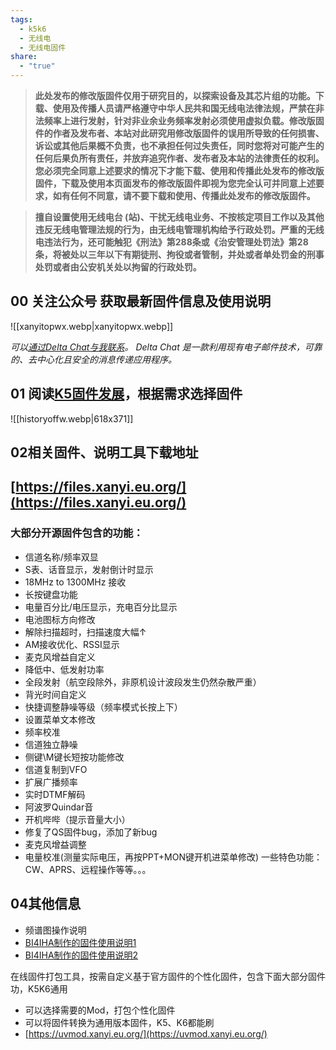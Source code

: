 ```yaml
---
tags:
  - k5k6
  - 无线电
  - 无线电固件
share:
  - "true"
---
```

>**此处发布的修改版固件仅用于研究目的，以探索设备及其芯片组的功能。下载、使用及传播人员请严格遵守中华人民共和国无线电法律法规，严禁在非法频率上进行发射，针对非业余业务频率发射必须使用虚拟负载。修改版固件的作者及发布者、本站对此研究用修改版固件的误用所导致的任何损害、诉讼或其他后果概不负责，也不承担任何过失责任，同时您将对可能产生的任何后果负所有责任，并放弃追究作者、发布者及本站的法律责任的权利。您必须完全同意上述要求的情况下才能下载、使用和传播此处发布的修改版固件，下载及使用本页面发布的修改版固件即视为您完全认可并同意上述要求，如有任何不同意，请不要下载和使用、传播此处发布的修改版固件。**

>**擅自设置使用无线电台 (站)、干扰无线电业务、不按核定项目工作以及其他违反无线电管理法规的行为，由无线电管理机构给予行政处罚。严重的无线电违法行为，还可能触犯《刑法》第288条或《治安管理处罚法》第28条，将被处以三年以下有期徒刑、拘役或者管制，并处或者单处罚金的刑事处罚或者由公安机关处以拘留的行政处罚。**

## **00 关注公众号 获取最新固件信息及使用说明**
![[xanyitopwx.webp|xanyitopwx.webp]]

*可以[通过Delta Chat与我联系](https://i.delta.chat/#BD6894FDDEBABE779F08C28215EE6A8466C9F00A&a=troilusxi%40nine.testrun.org&n=troilusxi&i=AblXy9SQioX&s=F1Q0wbKv_U6)。*
*Delta Chat 是一款利用现有电子邮件技术，可靠的、去中心化且安全的消息传递应用程序。*

## **01 阅读[K5固件发展](https://mp.weixin.qq.com/s/a5MntHvdvqQvp1cxwWEZcQ)，根据需求选择固件**

![[historyoffw.webp|618x371]]

## **02相关固件、说明工具下载地址**

## **[https://files.xanyi.eu.org/](https://files.xanyi.eu.org/)**

### **大部分开源固件包含的功能：**
- 信道名称/频率双显
- S表、话音显示，发射倒计时显示
- 18MHz to 1300MHz 接收
- 长按键盘功能
- 电量百分比/电压显示，充电百分比显示
- 电池图标方向修改
- 解除扫描超时，扫描速度大幅↑
- AM接收优化、RSSI显示
- 麦克风增益自定义
- 降低中、低发射功率
- 全段发射（航空段除外，非原机设计波段发生仍然杂散严重）
- 背光时间自定义
- 快捷调整静噪等级（频率模式长按上下）
- 设置菜单文本修改
- 频率校准
- 信道独立静噪
- 侧键\M键长短按功能修改
- 信道复制到VFO
- 扩展广播频率
- 实时DTMF解码
- 阿波罗Quindar音
- 开机哔哔（提示音量大小）
- 修复了QS固件bug，添加了新bug
- 麦克风增益调整
- 电量校准(测量实际电压，再按PPT+MON键开机进菜单修改)
一些特色功能：
CW、APRS、远程操作等等。。。

## **04其他信息**
- [](#fagci_specrum_help_20231010-0735en.pdf)  频谱图操作说明
- [BI4IHA制作的固件使用说明1](https://www.bilibili.com/video/BV16h4y1z7Dz/)
- [BI4IHA制作的固件使用说明2](https://www.bilibili.com/video/BV1Cw411r73J/)

在线固件打包工具，按需自定义基于官方固件的个性化固件，包含下面大部分固件功，K5K6通用

- 可以选择需要的Mod，打包个性化固件
- 可以将固件转换为通用版本固件，K5、K6都能刷
- [https://uvmod.xanyi.eu.org/](https://uvmod.xanyi.eu.org/)